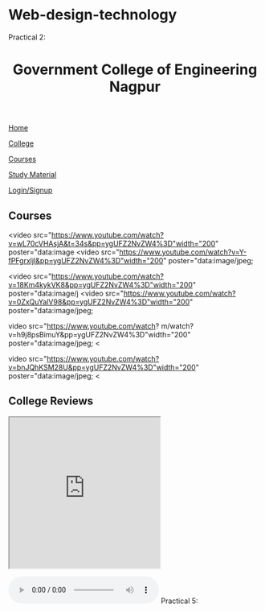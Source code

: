 # Web-design-technology
Practical 2:
<!DOCTYPE html>

<html lang="en">

<head>

<meta charset="UTF-8">

<meta name="viewport" content="width=device-width, initial-scale=1.0">

<title>Govt College of Engg Home</title>

<link href="styles.css" rel="stylesheet">

</head>

<body>

<header>

<h1>Government College of Engineering Nagpur</h1>

</header>

<nav>

<a href="#">Home</a>&nbsp; &nbsp;

<a href="#">College</a>&nbsp;&nbsp;

<a href="#">Courses</a>&nbsp;&nbsp;

<a href="#">Study Material</a>&nbsp;&nbsp;

<a href="#">Login/Signup</a>

</nav>

<main>

<section>

<h2>Courses</h2>

<video src="https://www.youtube.com/watch?v=wL70cVHAsjA&t=34s&pp=ygUFZ2NvZW4%3D"width="200" poster="data:image <video src="https://www.youtube.com/watch?v=Y-fPFgrxljI&pp=ygUFZ2NvZW4%3D"width="200" poster="data:image/jpeg;

<video src="https://www.youtube.com/watch?v=18Km4kykVK8&pp=ygUFZ2NvZW4%3D"width="200" poster="data:image/j <video src="https://www.youtube.com/watch?v=0ZxQuYalV98&pp=ygUFZ2NvZW4%3D"width="200" poster="data:image/jpeg;

video src="https://www.youtube.com/watch? m/watch?v=h9j8psBimuY&pp=ygUFZ2NvZW4%3D"width="200" poster="data:image/jpeg; <

video src="https://www.youtube.com/watch?v=bnJQhKSM28U&pp=ygUFZ2NvZW4%3D"width="200" poster="data:image/jpeg; <

</section>

<section>

<h2>College Reviews</h2>

<iframe width="300" height="300" src="https://www.youtube.com/embed/wL70cVHAsjA?si=MCAr-E7ntrxoRNPE" title="Y

<iframe width="300" height="300" src="https://www.youtube.com/embed/Y-fPFgrxljI?si=12MQYIbyiBSu6AXB" title="Y

<iframe width="300" height="300" src="https://www.youtube.com/embed/18Km4kykVK8?si=BaBuRTfYDANB1FUR" title="Y

<iframe width="300" height="300" src="https://www.youtube.com/embed/0ZxQuYalV98?si=WSpyqt1VvVE-3105" title="Y <iframe width="300" height="300" src="https://www.youtube.com/embed/h9j8psBimuY?si=MNR1RYKNZACmQ8n1" title="Y

<iframe width="300" height="300" src="https://www.youtube.com/embed/bnJQhKSM28U?si=B1p160ZGNhj10WRa" title="Y

</section>
<section>

<h2>Study Materials</h2>

<a href="#"target="_blank"><img src="data:image/jpeg;base64,/9j/4AAQSkZJRgABAQAAAQABAAD/2wCEAAkGBXMTEhUTEHI

href="#"target="_blank"><img src="data:image/png;base64,iVBORw0KGgoAAAANSUhEUgAAAZKAAAB7CAMAAACRgA3BAAAA

<a <a href="#"target="_blank"><img src="data:image/jpeg;base64,/9j/4AAQSkZJRgABAQAAAQABAAD/2wCEAAkGBxMTEHUTEXM

</section>

<section>

<h2>Our Founder</h2>

<img src="data:image/jpeg;base64,/9j/4AAQSkZJRgABAQAAAQABAAD/2wCEAAkGBXASEHITEBIVFRUWFRUVFxYVFhcZGB

</section>

<h3>Shri V C Rastogi</h3>

<p><b>Principal Secretary, Higher & Technical Education</b></p>

<a href="https://www.youtube.com">YouTube</a>

<a href="https://in.linkedin.com/" target="_blank" rel="noopener noreferrer">LinkedIn</a>

<a href="https://www.youtube.com/" target="_blank" rel="noopener noreferrer">Instagram</a>

<a href="https://www.youtube.com/" target="_blank" rel="noopener noreferrer">Facebook</a>

<p>An accomplished professional with more than two decades of comprehensive experience in new business buildi

<h4>About College</h4>

<p>This Institute, commonly referred as GCOEN, was started functioning in 2016 with 5 UG & 1 PG Engineering P

</section>

</main>

<footer>

<a href="#">FAQ</a>&nbsp;&nbsp;

<a href="#">Contact Us</a>&nbsp;&nbsp;

<a href="#">Terms of Use</a>&nbsp;&nbsp;

<a href="#">Privacy Policy</a>&nbsp;&nbsp;

<a href="#">Refund Policy</a>&nbsp;&nbsp;

<a href="#">&copy; 2024|GCOE</a>

</footer>

</body>

</html>
Practical 4:
<!DOCTYPE html>

<html lang="en">

<head>

<meta charset="UTF-8">

<meta name="viewpoint" content=width=device>

<title>Document</title>

<style>

div{ background-color:pink;

height: 200px;

width:300px;

padding: 18px;

border: 10px solid black;

margin:20px;}

</style>

</head>

<body>

<h2>GCOEN</h2>

<p><div>This Institute, commonly referred as GCOEN, was started functioning in 2016 with 5 UG & 1 PG Engineering Programmes under the administrative control of Higher and Technical Education, Govt. of Maharashtra. The Institute is affiliated to RTM Nagpur University Nagpur. Within a short span of time, GCOEN has established its own identity not only in the Vidarbha

region but also in the Maharashtra State. The students of high caliber are the backbones of the Institute.</div></p>

<p>It offers the following branches</p>

<p><div>1.Computer Science Engineering<br>

2.Electronics and Telecommunication<br>

3. Electrical Engineering<br>

4. Mechanical Engineering<br>

5.Civil Engineering</div>

</body>

</html>
<!DOCTYPE html>

<html lang="en">

<head>

<meta charset="UTF-8">

<title>CSS Grid</title>

<style>

display:grid;

.container{

grid-template-columns:repeat(4,1fr);

grid-gap:20px;

} .items[

}

background-color:pink;

border-radius:3px;

border: 3px green solid;

</style>

</head>

<body>

<div class="container">

<div class="items">Computer science and engineering (CSE) or Computer Science (CS) also integrated as Electrical engineering and Computer Science (EECS) in some universities, is an academic program at many universities which comprises approaches of computer science and computer engineering. There is no clear division in computing between science and engineering, just like in the field of materials science and engineering. However, some classes are historically more related to computer science (e.g. data structures and algorithms), and other to computer engineering (e.g. computer architecture). CSE is also a term often used in Europe to translate the name of technical or engineering informatics academic programs. It is offered in both undergraduate as well postgraduate with specializations.</div>

<div class="items">Electronics and Communications Engineering (ECE) course comes under the Engineering field that includes the study, design, development, and application of electrical circuits, electronics, and communication systems. ECE courses are available at various levels such as Diploma, UG, and PG, which are offered by more than 4000 colleges in India. Universities are adding new subjects to their curriculum, such as the IoT, so they can better prepare the students for the future.

This allows students to learn how to design and develop interconnected devices that further act as the backbone of smart homes, cities, and industries. Artificial Intelligence (AI) and Machine Learning (ML) are also finding their way into these courses, with applications in areas like optimizing communication networks and revolutionizing signal processing techniques.

</div>

<div class="items">Electrical engineering is the study of electricity, electronics, and electromagnetism. Electrical engineers design, build, test, analyze, and document a wide range of devices, machines, systems, and sub-systems.

</div>

</div>

</body>

</html>
<!DOCTYPE html>

<html lang="en">

<head>

<meta charset="UTF-8">

<title>Flexbox</title>

<style>

body {

font-family: Arial, Helvetica, sans-serif;

font-size:20px;

padding:0 20px 30px 0;

line-height:1.4;

}

flex .flex-container{

display: flex;

flex-wrap:wrap;

}

.flex-item{

width:75px;

height:75px;

background-color: lightskyblue;

border: 2px solid darkblue;

text-align:center;

font-size: 2em;

color:white;

font-weight:bold;

line-height:1.4;

}

#flex-item-1{background-color: lightpink;}

</style>

</head>

<body>

<div class="flex-container">

<div class="flex-item" id="flex-item-1">1</div>

<div class="flex-item" id="flex-item-2">2</div>

<div class="flex-item" id="flex-item-3">3</div>

<div class="flex-item" id="flex-item-4">4</div>

<div class="flex-item" id="flex-item-5">5</div>

</div>

</body>

</html>
<!DOCTYPE html>

<html lang="en">

<head>

<meta charset="UTF-8">

<meta name="viewport" content="width=device-width, initial-scale=1.0>

<title>Float Property</title>

<style>

body {margin:0 auto;

max-width: 900px;

width:90%;

}

#box[float:left;

margin:15px;

width:150px;

height: 150px;

border-radius:5px;

background-color:blue;

padding: 1em;

}

.special{background-color:red;

padding: 15px;

color:pink;

}

.cleared{clear: left

}

</style>

</head>

<body>

<h1>Float Property</h>

<img id="box" src="pic.jpeg" alt="pic">

<h1 class="special">Resume</h1>

<p>A resume opening statement is an important part of a job application, as it provides employers with the first impression of an applicant. A well-crafted statement can help an applicant

stand out from the competition and increase their chances of being noticed and considered for a position.</p>

<p>The primary benefit of a resume opening statement is that it allows applicants to quickly and efficiently summarize their career goals, qualifications and experiences. This summary

should be concise yet powerful. It should capture the attention of employers and help them to understand why an applicant is an ideal fit for the job. In addition to summarizing qualifications, a resume opening statement can also be used to express the applicant's enthusiasm for the position and highlight any unique skills they possess.

This helps employers to get a better sense of the applicant's personality and can help to spark their interest.</p>

</body>

</html>
<!DOCTYPE html>

<html>

<head>

<meta name="viewport" content="width=device-width, initial-scale=1.0">

<style>

body {

background-color: lightpink;

}

@media only screen and (max-width: 600px) {

body {

background-color: lightpink;

}

}

</style>

</head>

<body>

<p> Welcome to Government College of Engineering, Nagpur This Institute, commonly referred as GCOEN, was started functioning in 2016 with 5 UG & 1 PG Engineering Programmes under the administrative control of Higher and Technical Education, Govt. of Maharashtra. The Institute is affiliated to RTM Nagpur University Nagpur. Within a short span of time,<p> Welcome to Government College of Engineering, Nagpur This Institute, commonly referred as GCOEN, was started functioning in 2016 with 5 UG & 1 PG Engineering Programmes under the administrative control of Higher and Technical Education, Govt. of Maharashtra. The Institute is affiliated to RTM Nagpur University Nagpur. Within a short span of time, GCOEN has established its own identity not only in the Vidarbha region but also in the Maharashtra State. The students of high caliber are the backbones of the Institute.</p>

</body>

</html>
Practical 6:
<!DOCTYPE html>

<head>

<title>Practical no.6</title>

<style>

.main{background-color:pink;

padding:50px;}

.container (display:grid;

grid-template-columns: repeat(4,1fr);

grid-gap:20px;}

.items{background-color:purple;

border-radius:5px;

border: 3px green solid;

color:white;)

</style>

</head>

<div class="container">

<body>

<div class="items"><img src="cake.jpeg">

<p><h2>Type: JPEG</h2></p><p><h2>Size:8.14KB</h2></p></div>

<div class="items"><img src="cake.avif">

<p><h2>Type:AVIF</h2></p><p><h2>Size:5.93KB</h2></p></div>

<div class="items"><img src="cake.webp">

<p><h2>Type: WEBP</h2></p><p><h2>Size:5.67KB</h2></p></div>

<div class="items"><img src="cake.jpg">

<p><h2>Type: PNG</h2></p><p><h2>Size=10.3KB</h2></p></div>

</div>

<div class="main">

<iframe width="560" height="315" src="https://www.youtube.com/embed/vvNMOcZLOak?si=gfREPKV10_tOEFGW" title="YouTube video player" frameborder="0" allow="accelerometer; autoplay; clipboard-

write; encrypted-media; gyroscope; picture-in-picture; web-share" referrerpolicy="strict-origin-when-cross-origin" allowfullscreen></iframe>

</div>

<audio controls>

<source src="cc.mp3">

</audio>

</body>

</html>
Practical 5:

